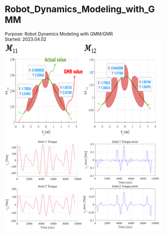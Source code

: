 # Robot_Dynamics_Modeling_with_GMM
Purpose: Robot Dynamics Modeling with GMM/GMR <br>
Started: 2023.04.02 <br>
<img src="./img/230905_Trial01_01.png" width="700px" height="300px" title="Result01"/> <br>
<img src="./img/230905_Trial01_02.png" width="700px" height="300px" title="Result02"/>
